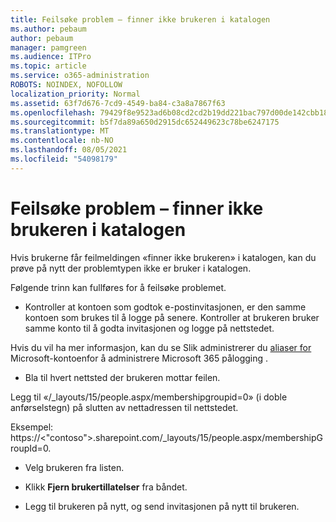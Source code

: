 ```yaml
---
title: Feilsøke problem – finner ikke brukeren i katalogen
ms.author: pebaum
author: pebaum
manager: pamgreen
ms.audience: ITPro
ms.topic: article
ms.service: o365-administration
ROBOTS: NOINDEX, NOFOLLOW
localization_priority: Normal
ms.assetid: 63f7d676-7cd9-4549-ba84-c3a8a7867f63
ms.openlocfilehash: 79429f8e9523ad6b08cd2cd2b19dd221bac797d00de142cbb18826b86fb5ae4e
ms.sourcegitcommit: b5f7da89a650d2915dc652449623c78be6247175
ms.translationtype: MT
ms.contentlocale: nb-NO
ms.lasthandoff: 08/05/2021
ms.locfileid: "54098179"
---
```

# <a name="troubleshoot-issue---user-not-found-in-directory"></a>Feilsøke problem – finner ikke brukeren i katalogen

Hvis brukerne får feilmeldingen «finner ikke brukeren» i katalogen, kan du prøve på nytt der problemtypen ikke er bruker i katalogen.

Følgende trinn kan fullføres for å feilsøke problemet.

- Kontroller at kontoen som godtok e-postinvitasjonen, er den samme kontoen som brukes til å logge på senere. Kontroller at brukeren bruker samme konto til å godta invitasjonen og logge på nettstedet. 

Hvis du vil ha mer informasjon, kan du se Slik administrerer du [aliaser for </a> Microsoft-kontoen](https://support.microsoft.com/help/12407/microsoft-account-how-to-manage-aliases)for å administrere Microsoft 365 pålogging . 

- Bla til hvert nettsted der brukeren mottar feilen. 

Legg til «/_layouts/15/people.aspx/membershipgroupid=0» (i doble anførselstegn) på slutten av nettadressen til nettstedet. 

Eksempel: https://<"contoso">.sharepoint.com/_layouts/15/people.aspx/membershipGroupId=0.

- Velg brukeren fra listen.

- Klikk **Fjern brukertillatelser** fra båndet. 
-  Legg til brukeren på nytt, og send invitasjonen på nytt til brukeren.

